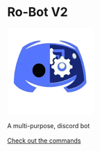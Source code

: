 <!-- _coverpage.md -->
# **Ro-Bot V2**
<img src="/images/favicon.png" width="200"><br>

A multi-purpose, discord bot<br>
<br>
[Check out the commands](https://flamebullet.github.io/Ro-Bot-V2-Webpage)
